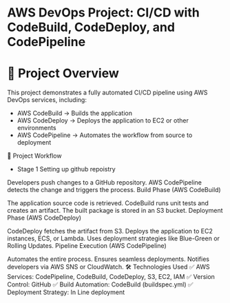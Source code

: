 # AWS DevOps Project: CI/CD with CodeBuild, CodeDeploy, and CodePipeline

# 📌 Project Overview

This project demonstrates a fully automated CI/CD pipeline using AWS DevOps services, including:

- AWS CodeBuild → Builds the application
- AWS CodeDeploy → Deploys the application to EC2 or other environments
- AWS CodePipeline → Automates the workflow from source to deployment

🎯 Project Workflow

- Stage 1 Setting up github repoistry

Developers push changes to a GitHub repository.
AWS CodePipeline detects the change and triggers the process.
Build Phase (AWS CodeBuild)

The application source code is retrieved.
CodeBuild runs unit tests and creates an artifact.
The built package is stored in an S3 bucket.
Deployment Phase (AWS CodeDeploy)

CodeDeploy fetches the artifact from S3.
Deploys the application to EC2 instances, ECS, or Lambda.
Uses deployment strategies like Blue-Green or Rolling Updates.
Pipeline Execution (AWS CodePipeline)

Automates the entire process.
Ensures seamless deployments.
Notifies developers via AWS SNS or CloudWatch.
🛠 Technologies Used
✅ AWS Services: CodePipeline, CodeBuild, CodeDeploy, S3, EC2, IAM
✅ Version Control: GitHub
✅ Build Automation: CodeBuild (buildspec.yml)
✅ Deployment Strategy: In Line deployment